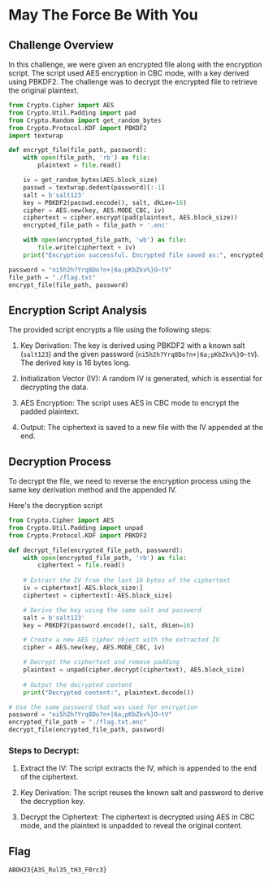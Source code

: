 # May The Force Be With You
## Challenge Overview
In this challenge, we were given an encrypted file along with the encryption script. The script used AES encryption in CBC mode, with a key derived using PBKDF2. The challenge was to decrypt the encrypted file to retrieve the original plaintext.
```python
from Crypto.Cipher import AES
from Crypto.Util.Padding import pad
from Crypto.Random import get_random_bytes
from Crypto.Protocol.KDF import PBKDF2
import textwrap

def encrypt_file(file_path, password):
    with open(file_path, 'rb') as file:
        plaintext = file.read()

    iv = get_random_bytes(AES.block_size)
    passwd = textwrap.dedent(password)[:-1]
    salt = b'salt123'  
    key = PBKDF2(passwd.encode(), salt, dkLen=16)
    cipher = AES.new(key, AES.MODE_CBC, iv)
    ciphertext = cipher.encrypt(pad(plaintext, AES.block_size))
    encrypted_file_path = file_path + '.enc'

    with open(encrypted_file_path, 'wb') as file:
        file.write(ciphertext + iv)
    print("Encryption successful. Encrypted file saved as:", encrypted_file_path)

password = "ni5h2h?Yrq8Do?n+|6a;pKbZkv%}O~tV" 
file_path = "./flag.txt"   
encrypt_file(file_path, password)
```
## Encryption Script Analysis
The provided script encrypts a file using the following steps:

1. Key Derivation: The key is derived using PBKDF2 with a known salt (```salt123```) and the given password (```ni5h2h?Yrq8Do?n+|6a;pKbZkv%}O~tV```). The derived key is 16 bytes long.

2. Initialization Vector (IV): A random IV is generated, which is essential for decrypting the data.

3. AES Encryption: The script uses AES in CBC mode to encrypt the padded plaintext.

4. Output: The ciphertext is saved to a new file with the IV appended at the end.

## Decryption Process
To decrypt the file, we need to reverse the encryption process using the same key derivation method and the appended IV.

Here's the decryption script

```python
from Crypto.Cipher import AES
from Crypto.Util.Padding import unpad
from Crypto.Protocol.KDF import PBKDF2

def decrypt_file(encrypted_file_path, password):
    with open(encrypted_file_path, 'rb') as file:
        ciphertext = file.read()
    
    # Extract the IV from the last 16 bytes of the ciphertext
    iv = ciphertext[-AES.block_size:]
    ciphertext = ciphertext[:-AES.block_size]

    # Derive the key using the same salt and password
    salt = b'salt123'
    key = PBKDF2(password.encode(), salt, dkLen=16)

    # Create a new AES cipher object with the extracted IV
    cipher = AES.new(key, AES.MODE_CBC, iv)

    # Decrypt the ciphertext and remove padding
    plaintext = unpad(cipher.decrypt(ciphertext), AES.block_size)
    
    # Output the decrypted content
    print("Decrypted content:", plaintext.decode())

# Use the same password that was used for encryption
password = "ni5h2h?Yrq8Do?n+|6a;pKbZkv%}O~tV"
encrypted_file_path = "./flag.txt.enc"
decrypt_file(encrypted_file_path, password)
```
### Steps to Decrypt:
1. Extract the IV: The script extracts the IV, which is appended to the end of the ciphertext.

2. Key Derivation: The script reuses the known salt and password to derive the decryption key.

3. Decrypt the Ciphertext: The ciphertext is decrypted using AES in CBC mode, and the plaintext is unpadded to reveal the original content.

## Flag
```
ABOH23{A3S_Rul35_tH3_F0rc3}
```

